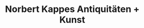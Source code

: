 ---
title: "Norbert Kappes Antiquitäten + Kunst"
url: /sasbachwalden/norbert-kappes-antiquitaeten-kunst/
shop: Antiquitäten
---